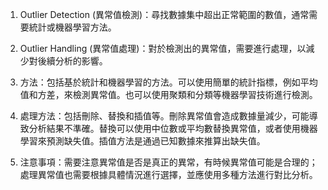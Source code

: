 1. Outlier Detection (異常值檢測)：尋找數據集中超出正常範圍的數值，通常需要統計或機器學習方法。

2. Outlier Handling (異常值處理)：對於檢測出的異常值，需要進行處理，以減少對後續分析的影響。

3. 方法：包括基於統計和機器學習的方法。可以使用簡單的統計指標，例如平均值和方差，來檢測異常值。也可以使用聚類和分類等機器學習技術進行檢測。

4. 處理方法：包括刪除、替換和插值等。刪除異常值會造成數據量減少，可能導致分析結果不準確。替換可以使用中位數或平均數替換異常值，或者使用機器學習來預測缺失值。插值方法是通過已知數據來推算出缺失值。

5. 注意事項：需要注意異常值是否是真正的異常，有時候異常值可能是合理的；處理異常值也需要根據具體情況進行選擇，並應使用多種方法進行對比分析。